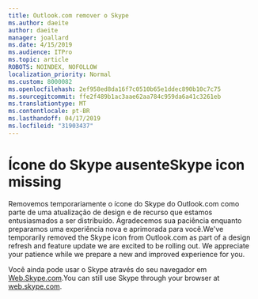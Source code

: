 ```yaml
---
title: Outlook.com remover o Skype
ms.author: daeite
author: daeite
manager: joallard
ms.date: 4/15/2019
ms.audience: ITPro
ms.topic: article
ROBOTS: NOINDEX, NOFOLLOW
localization_priority: Normal
ms.custom: 8000082
ms.openlocfilehash: 2ef958ed8da16f7c0510b65e1ddec890b10c7c75
ms.sourcegitcommit: ffe2f489b1ac3aae62aa784c959da6a41c3261eb
ms.translationtype: MT
ms.contentlocale: pt-BR
ms.lasthandoff: 04/17/2019
ms.locfileid: "31903437"
---
```

# <a name="skype-icon-missing"></a><span data-ttu-id="f8772-102">Ícone do Skype ausente</span><span class="sxs-lookup"><span data-stu-id="f8772-102">Skype icon missing</span></span>

<span data-ttu-id="f8772-103">Removemos temporariamente o ícone do Skype do Outlook.com como parte de uma atualização de design e de recurso que estamos entusiasmados a ser distribuído. Agradecemos sua paciência enquanto preparamos uma experiência nova e aprimorada para você.</span><span class="sxs-lookup"><span data-stu-id="f8772-103">We've temporarily removed the Skype icon from Outlook.com as part of a design refresh and feature update we are excited to be rolling out. We appreciate your patience while we prepare a new and improved experience for you.</span></span>

<span data-ttu-id="f8772-104">Você ainda pode usar o Skype através do seu navegador em [Web.Skype.com](https://web.skype.com/).</span><span class="sxs-lookup"><span data-stu-id="f8772-104">You can still use Skype through your browser at [web.skype.com](https://web.skype.com/).</span></span>
